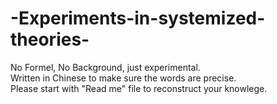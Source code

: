 # -Experiments-in-systemized-theories-
No Formel, No Background, just experimental.<br> 
Written in Chinese to make sure the words are precise.<br>
Please start with "Read me" file to reconstruct your knowlege.
